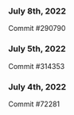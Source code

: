 ### July 8th, 2022

Commit #290790

### July 5th, 2022

Commit #314353


### July 4th, 2022

Commit #72281
